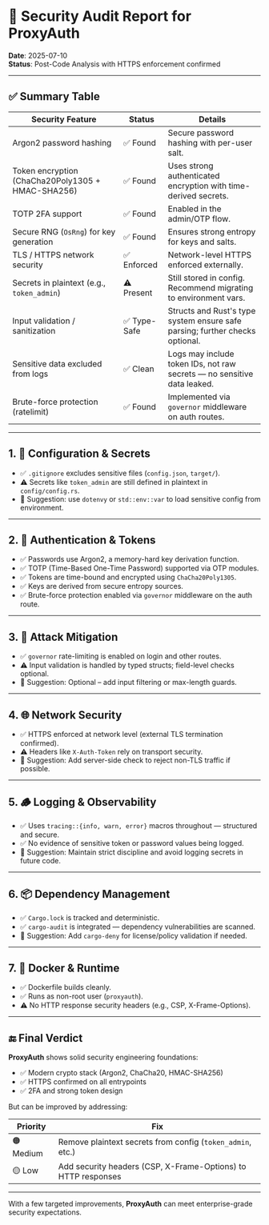 
# 🔐 Security Audit Report for ProxyAuth  
**Date**: 2025-07-10  
**Status**: Post-Code Analysis with HTTPS enforcement confirmed

---

## ✅ Summary Table

| Security Feature                                         | Status       | Details |
|----------------------------------------------------------|--------------|---------|
| Argon2 password hashing                                  | ✅ Found      | Secure password hashing with per-user salt. |
| Token encryption (ChaCha20Poly1305 + HMAC-SHA256)        | ✅ Found      | Uses strong authenticated encryption with time-derived secrets. |
| TOTP 2FA support                                         | ✅ Found      | Enabled in the admin/OTP flow. |
| Secure RNG (`OsRng`) for key generation                 | ✅ Found      | Ensures strong entropy for keys and salts. |
| TLS / HTTPS network security                             | ✅ Enforced   | Network-level HTTPS enforced externally. |
| Secrets in plaintext (e.g., `token_admin`)               | ⚠️ Present    | Still stored in config. Recommend migrating to environment vars. |
| Input validation / sanitization                          | ✅ Type-Safe  | Structs and Rust's type system ensure safe parsing; further checks optional. |
| Sensitive data excluded from logs                        | ✅ Clean      | Logs may include token IDs, not raw secrets — no sensitive data leaked. |
| Brute-force protection (ratelimit)                       | ✅ Found      | Implemented via `governor` middleware on auth routes. |

---

## 1. 🔧 Configuration & Secrets

- ✅ `.gitignore` excludes sensitive files (`config.json`, `target/`).
- ⚠️ Secrets like `token_admin` are still defined in plaintext in `config/config.rs`.
- 🔧 Suggestion: use `dotenvy` or `std::env::var` to load sensitive config from environment.

---

## 2. 🔐 Authentication & Tokens

- ✅ Passwords use Argon2, a memory-hard key derivation function.
- ✅ TOTP (Time-Based One-Time Password) supported via OTP modules.
- ✅ Tokens are time-bound and encrypted using `ChaCha20Poly1305`.
- ✅ Keys are derived from secure entropy sources.
- ✅ Brute-force protection enabled via `governor` middleware on the auth route.

---

## 3. 🚫 Attack Mitigation

- ✅ `governor` rate-limiting is enabled on login and other routes.
- ⚠️ Input validation is handled by typed structs; field-level checks optional.
- 🔐 Suggestion: Optional – add input filtering or max-length guards.

---

## 4. 🌐 Network Security

- ✅ HTTPS enforced at network level (external TLS termination confirmed).
- ⚠️ Headers like `X-Auth-Token` rely on transport security.
- 🔐 Suggestion: Add server-side check to reject non-TLS traffic if possible.

---

## 5. 🪵 Logging & Observability

- ✅ Uses `tracing::{info, warn, error}` macros throughout — structured and secure.
- ✅ No evidence of sensitive token or password values being logged.
- 🔐 Suggestion: Maintain strict discipline and avoid logging secrets in future code.

---

## 6. 📦 Dependency Management

- ✅ `Cargo.lock` is tracked and deterministic.
- ✅ `cargo-audit` is integrated — dependency vulnerabilities are scanned.
- 🔧 Suggestion: Add `cargo-deny` for license/policy validation if needed.

---

## 7. 🐳 Docker & Runtime

- ✅ Dockerfile builds cleanly.
- ✅ Runs as non-root user (`proxyauth`).
- ⚠️ No HTTP response security headers (e.g., CSP, X-Frame-Options).

---

## 🔚 Final Verdict

**ProxyAuth** shows solid security engineering foundations:

- ✅ Modern crypto stack (Argon2, ChaCha20, HMAC-SHA256)
- ✅ HTTPS confirmed on all entrypoints
- ✅ 2FA and strong token design

But can be improved by addressing:

| Priority | Fix                                                                 |
|----------|----------------------------------------------------------------------|
| 🟠 Medium | Remove plaintext secrets from config (`token_admin`, etc.)          |
| 🟡 Low    | Add security headers (CSP, X-Frame-Options) to HTTP responses       |

---

With a few targeted improvements, **ProxyAuth** can meet enterprise-grade security expectations.
